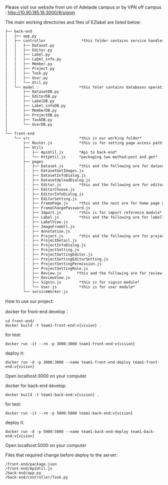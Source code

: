 Please visit our website from uni of Adelaide campus or by VPN off campus : http://10.90.185.16:3000/#/signin

The main working directories and files of EZlabel are listed below:

```markdown
├── back-end
│   ├── app.py
│   ├── controller                *this folder contains service handles*
│   │   ├── Dataset.py
│   │   ├── Editor.py
│   │   ├── Label.py
│   │   ├── Label_info.py
│   │   ├── Member.py
│   │   ├── Project.py
│   │   ├── Task.py
│   │   ├── User.py
│   │   └── Util.py
│   └── model :                  *this foler contains databases operations*
│       ├── DatasetDB.py
│       ├── EditorDB.py
│       ├── LabelDB.py
│       ├── Label_infoDB.py
│       ├── MemberDB.py
│       ├── ProjectDB.py
│       ├── TaskDB.py
│       └── UserDB.py
│   
└── front-end
    └── src                      *this is our working folder*
        ├── Router.js            *this is for setting page access path*
        ├── Utils
        │   ├── ApiUtil.js       *Api to back-end*
        │   └── HttpUtil.js      *packaging two method:post and get*
        ├── pages
        │   ├── Dataset.js       *this and the following are for dataset module*
        │   ├── DatasetGetImages.js
        │   ├── DatasetInfoDialog.js
        │   ├── DatasetUploadDialog.js
        │   ├── Editor.js        *this and the following are for editor module*
        │   ├── EditorChoose.js
        │   ├── EditorInfoDialog.js
        │   ├── EditorSetting.js
        │   ├── FramePage.js     *this and the next are for home page operations*
        │   ├── FrameChangePassword.js     
        │   ├── Import.js        *this is for import reference module*
        │   ├── Label.js         *this and the following are for labelling module*
        │   ├── LabelView.js 
        │   ├── ImageFromUrl.js
        │   ├── Annotation.js
        │   ├── Project.js       *this and the following are for project module*
        │   ├── ProjectDetail.js
        │   ├── ProjectInfoDialog.js
        │   ├── ProjectSetting.js
        │   ├── ProjectSettingEditor.js
        │   ├── ProjectSettingEditorSetting.js
        │   ├── ProjectSettingPermission.js
        │   ├── ProjectSettingRole.js
        │   ├── Review.js       *this and the following are for review process in label module*
        │   ├── ReviewView.js
        │   ├── Signin.js        *this is for signin module*
        │   └── User.js          *this is for user module*
        └── serviceWorker.js


```



How to use our project:

docker for front-end develop：

```
cd front-end/
docker build -t team1-front-end:v{vision} .
```

for test:

```
docker run -it --rm -p 3000:3000 team1-front-end:v{vision}
```

deploy it:

```
docker run -d -p 3000:3000 --name team1-front-end-deploy team1-front-end:v{vision}
```

Open localhost:3000 on your computer



docker for back-end develop:

```
docker build -t team1-back-end:v{vision} .
```

for test:

```
docker run -it --rm -p 5000:5000 team1-back-end:v{vision}
```

deploy it:

```
docker run -d -p 5000:5000 --name team1-back-end-deploy team1-back-end:v{vision}
```

Open localhost:5000 on your computer

Files that required change before deploy to the server:
```
/front-end/package.json
/front-end/ApiUtil.js
/back-end/app.py
/back-end/controller/Task.py
```


